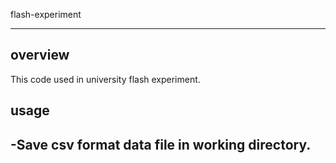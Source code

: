 flash-experiment

---

## overview
This code used in university flash experiment.

## usage
-Save csv format data file in working directory.
-
